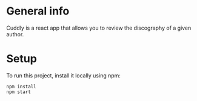 # General info
Cuddly is a react app that allows you to review the discography of a given author.

# Setup
To run this project, install it locally using npm:

```
npm install
npm start
```
